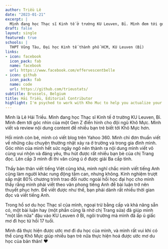 ```yaml
---
author: Triều Lê
date: "2023-01-21"
excerpt: |
  Mình đang học Thạc sĩ Kinh tế ở trường KU Leuven, Bỉ. Mình đem tới góc nhìn của một Gen Z điển hình cho đội ngũ Khô Mực. Mình viết và review nội dung content để nhiều bạn trẻ biết tới Khô Mực hơn.
draft: false
layout: single
featured: true
schools: |
  THPT Vũng Tàu, Đại học Kinh tế thành phố HCM, KU Leuven (Bỉ)
links:
- icon: facebook
  icon_pack: fab
  name: facebook
  url: https://www.facebook.com/effervescentbelle
- icon: github
  icon_pack: fab
  name: code
  url: https://github.com/trieustats/
subtitle: Brussels, Belgium
title: Hải Triều, Editorial Contributor
highlight: I'm psyched to work with Kho Muc to help you actualize your dream of studying abroad!
---
```


Mình là Lê Hải Triều.
Mình đang học Thạc sĩ Kinh tế ở trường KU Leuven, Bỉ.
Mình đem tới góc nhìn của một Gen Z điển hình cho đội ngũ Khô Mực.
Mình viết và review nội dung content để nhiều bạn trẻ biết tới Khô Mực hơn.

Hồi mình còn bé, mình có viết blog trên Yahoo 360.
Mình chỉ đơn thuần viết về những câu chuyện thường nhật xảy ra ở trường và trong gia đình mình.
Góc nhìn của mình hết sức ngây ngô nên thành ra nội dung mình viết vô cùng vui nhộn và đáng yêu, thu hút được rất nhiều bạn bè của chị Trang đọc.
Lên cấp 3 mình đi thi văn cũng ú ớ được giải Ba cấp tỉnh.

Thấy bản thân viết tiếng Việt cũng khá, mình nghĩ chắc mình viết tiếng Anh cũng làm người khác rung động tâm can, nhưng không.
Kinh nghiệm trượt sấp mặt 80% chương trình trao đổi nước ngoài hồi học đại học cho mình thấy rằng mình phải viết theo văn phong tiếng Anh để bài luận trở nên thuyết phục hơn.
Để viết được như thế, bạn phải dành rất nhiều thời gian đọc và viết tiếng Anh.

Trong hồ sơ du học Thạc sĩ của mình, ngoại trừ bằng cấp và khả năng sẵn có, một bài luận hay (một phần cũng là nhờ chị Trang sửa) đã giúp mình "một lần nữa" đậu vào KU Leuven ở Bỉ, ngôi trường mà mình đã ấp ủ giấc mơ đi học từ hồi 17 tuổi.

Mình đã thực hiện được ước mơ đi du học của mình, và mình rất vui khi có thể cùng Khô Mực giúp nhiều bạn trẻ nữa thực hiện hoá được ước mơ du học của bản thân!
:heart:

